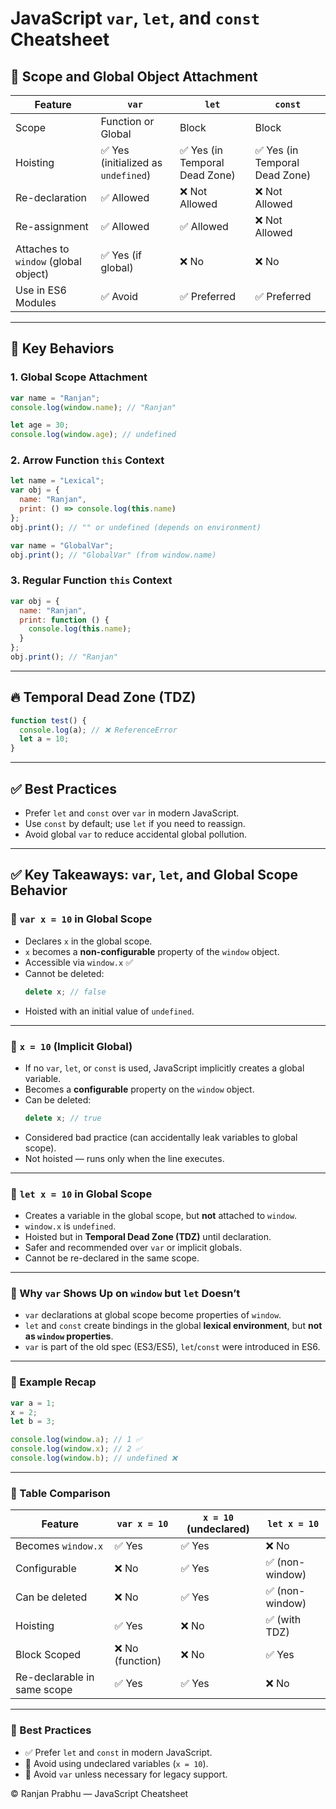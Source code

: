 
# JavaScript `var`, `let`, and `const` Cheatsheet

## 📌 Scope and Global Object Attachment

| Feature               | `var`                     | `let`                     | `const`                   |
|-----------------------|---------------------------|---------------------------|----------------------------|
| Scope                 | Function or Global        | Block                     | Block                      |
| Hoisting              | ✅ Yes (initialized as `undefined`) | ✅ Yes (in Temporal Dead Zone) | ✅ Yes (in Temporal Dead Zone) |
| Re-declaration        | ✅ Allowed                | ❌ Not Allowed             | ❌ Not Allowed              |
| Re-assignment         | ✅ Allowed                | ✅ Allowed                 | ❌ Not Allowed              |
| Attaches to `window` (global object) | ✅ Yes (if global)        | ❌ No                      | ❌ No                       |
| Use in ES6 Modules    | ✅ Avoid                  | ✅ Preferred               | ✅ Preferred                |

---

## 🧠 Key Behaviors

### 1. Global Scope Attachment

```js
var name = "Ranjan";
console.log(window.name); // "Ranjan"

let age = 30;
console.log(window.age); // undefined
```

### 2. Arrow Function `this` Context

```js
let name = "Lexical";
var obj = {
  name: "Ranjan",
  print: () => console.log(this.name)
};
obj.print(); // "" or undefined (depends on environment)
```

```js
var name = "GlobalVar";
obj.print(); // "GlobalVar" (from window.name)
```

### 3. Regular Function `this` Context

```js
var obj = {
  name: "Ranjan",
  print: function () {
    console.log(this.name);
  }
};
obj.print(); // "Ranjan"
```

---

## 🔥 Temporal Dead Zone (TDZ)

```js
function test() {
  console.log(a); // ❌ ReferenceError
  let a = 10;
}
```

---

## ✅ Best Practices

- Prefer `let` and `const` over `var` in modern JavaScript.
- Use `const` by default; use `let` if you need to reassign.
- Avoid global `var` to reduce accidental global pollution.

---

## ✅ Key Takeaways: `var`, `let`, and Global Scope Behavior

### 🔹 `var x = 10` in Global Scope
- Declares `x` in the global scope.
- `x` becomes a **non-configurable** property of the `window` object.
- Accessible via `window.x` ✅
- Cannot be deleted:  
  ```js
  delete x; // false
  ```
- Hoisted with an initial value of `undefined`.

---

### 🔹 `x = 10` (Implicit Global)
- If no `var`, `let`, or `const` is used, JavaScript implicitly creates a global variable.
- Becomes a **configurable** property on the `window` object.
- Can be deleted:  
  ```js
  delete x; // true
  ```
- Considered bad practice (can accidentally leak variables to global scope).
- Not hoisted — runs only when the line executes.

---

### 🔹 `let x = 10` in Global Scope
- Creates a variable in the global scope, but **not** attached to `window`.
- `window.x` is `undefined`.
- Hoisted but in **Temporal Dead Zone (TDZ)** until declaration.
- Safer and recommended over `var` or implicit globals.
- Cannot be re-declared in the same scope.

---

### 🔹 Why `var` Shows Up on `window` but `let` Doesn’t
- `var` declarations at global scope become properties of `window`.
- `let` and `const` create bindings in the global **lexical environment**, but **not as `window` properties**.
- `var` is part of the old spec (ES3/ES5), `let`/`const` were introduced in ES6.

---

### 🔹 Example Recap
```js
var a = 1;
x = 2;
let b = 3;

console.log(window.a); // 1 ✅
console.log(window.x); // 2 ✅
console.log(window.b); // undefined ❌
```

---

### 🔹 Table Comparison

| Feature                          | `var x = 10`       | `x = 10` (undeclared) | `let x = 10`     |
|----------------------------------|---------------------|------------------------|-------------------|
| Becomes `window.x`              | ✅ Yes              | ✅ Yes                 | ❌ No             |
| Configurable                    | ❌ No               | ✅ Yes                | ✅ (non-window)   |
| Can be deleted                  | ❌ No               | ✅ Yes                | ✅ (non-window)   |
| Hoisting                        | ✅ Yes              | ❌ No                 | ✅ (with TDZ)     |
| Block Scoped                    | ❌ No (function)    | ❌ No                 | ✅ Yes            |
| Re-declarable in same scope     | ✅ Yes              | ✅ Yes                | ❌ No             |

---

### 🔹 Best Practices
- ✅ Prefer `let` and `const` in modern JavaScript.
- 🚫 Avoid using undeclared variables (`x = 10`).
- 🚫 Avoid `var` unless necessary for legacy support.


© Ranjan Prabhu — JavaScript Cheatsheet
